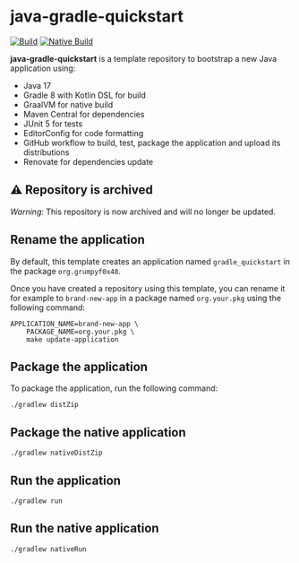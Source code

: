 # java-gradle-quickstart

[![Build](https://github.com/grumpyf0x48/java-gradle-quickstart/actions/workflows/build.yml/badge.svg)](https://github.com/grumpyf0x48/java-gradle-quickstart/actions/workflows/build.yml)
[![Native Build](https://github.com/grumpyf0x48/java-gradle-quickstart/actions/workflows/native_build.yml/badge.svg)](https://github.com/grumpyf0x48/java-gradle-quickstart/actions/workflows/native_build.yml)

**java-gradle-quickstart** is a template repository to bootstrap a new Java application using:

- Java 17
- Gradle 8 with Kotlin DSL for build
- GraalVM for native build
- Maven Central for dependencies
- JUnit 5 for tests
- EditorConfig for code formatting
- GitHub workflow to build, test, package the application and upload its distributions
- Renovate for dependencies update

## ⚠ Repository is archived

_Warning:_ This repository is now archived and will no longer be updated.

## Rename the application

By default, this template creates an application named `gradle_quickstart` in the package `org.grumpyf0x48`.

Once you have created a repository using this template, you can rename it for example to `brand-new-app` in a package named `org.your.pkg` using the following command:

```shell
APPLICATION_NAME=brand-new-app \
    PACKAGE_NAME=org.your.pkg \
    make update-application
```

## Package the application

To package the application, run the following command:

```shell
./gradlew distZip
```

## Package the native application

```shell
./gradlew nativeDistZip
```

## Run the application

```shell
./gradlew run
```

## Run the native application

```shell
./gradlew nativeRun
```
